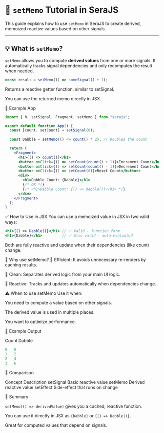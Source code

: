 # 🧠 `setMemo` Tutorial in SeraJS

This guide explains how to use `setMemo` in SeraJS to create derived, memoized reactive values based on other signals.

---

## 💡 What is `setMemo`?

`setMemo` allows you to compute **derived values** from one or more signals. It automatically tracks signal dependencies and only recomputes the result when needed.

```js
const result = setMemo(() => someSignal() + 1);
```

Returns a reactive getter function, similar to setSignal.

You can use the returned memo directly in JSX.

🚀 Example App
```jsx
import { h, setSignal, Fragment, setMemo } from "serajs";

export default function App() {
  const [count, setCount] = setSignal(0);
  
  const Dabble = setMemo(() => count() * 2); // Doubles the count

  return (
    <Fragment>
      <h1>{() => count()}</h1>
      <button onClick={() => setCount(count() + 1)}>Increment Count</button>
      <button onClick={() => setCount(count() - 1)}>Decrement Count</button>
      <button onClick={() => setCount(0)}>Reset Count</button>
      <div>
        <h1>Dabble Count: {Dabble}</h1>
        {/* OR */}
        {/* <h1>Dabble Count: {() => Dabble()}</h1> */}
      </div>
    </Fragment>
  );
}
```

✅ How to Use in JSX
You can use a memoized value in JSX in two valid ways:

```jsx
<h1>{() => Dabble()}</h1> // ✅ Valid - function form
<h1>{Dabble}</h1>         // ✅ Also valid - auto-evaluated
```

Both are fully reactive and update when their dependencies (like count) change.

🧠 Why use setMemo?
🚀 Efficient: It avoids unnecessary re-renders by caching results.

🧼 Clean: Separates derived logic from your main UI logic.

🔁 Reactive: Tracks and updates automatically when dependencies change.

⚠️ When to use setMemo
Use it when:

You need to compute a value based on other signals.

The derived value is used in multiple places.

You want to optimize performance.

🧪 Example Output

Count	Dabble
```jsx
0	0
1	2
2	4
3	6
```
🔄 Comparison

Concept	Description
setSignal	Basic reactive value
setMemo	Derived reactive value
setEffect	Side-effect that runs on change

🎉 Summary

``setMemo(() => derivedValue)`` gives you a cached, reactive function.

You can use it directly in JSX as ``{Dabble}`` or ``{() => Dabble()}``.

Great for computed values that depend on signals.

